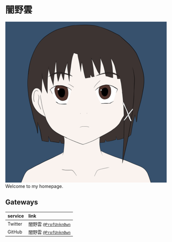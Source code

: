 # 闇野雲

![闇野雲](img/img.png)
Welcome to my homepage.

## Gateways

| service | link |
| :--- | :--- |
| Twitter | 闇野雲 [`@ProfUnkn0wn`](https://twitter.com/ProfUnkn0wn) |
| GitHub | 闇野雲 [`@ProfUnkn0wn`](https://github.com/ProfUnkn0wn) |
